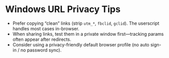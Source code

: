 # Windows URL Privacy Tips

- Prefer copying “clean” links (strip `utm_*`, `fbclid`, `gclid`). The userscript handles most cases in-browser.
- When sharing links, test them in a private window first—tracking params often appear after redirects.
- Consider using a privacy-friendly default browser profile (no auto sign-in / no password sync).

